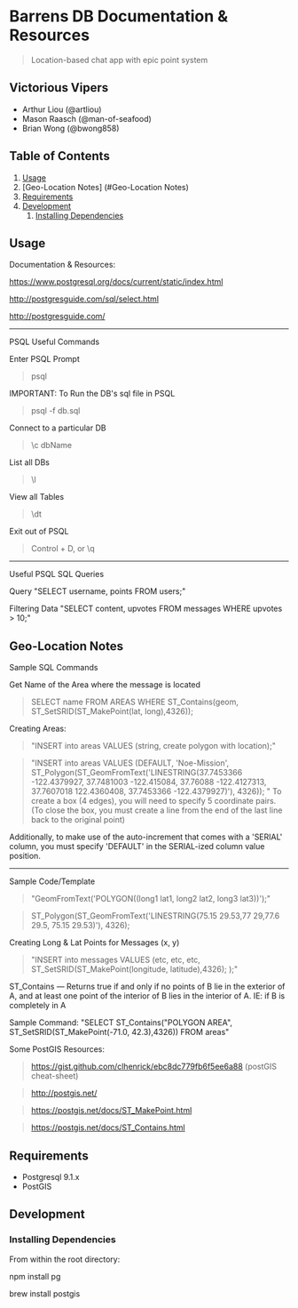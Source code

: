 # Barrens DB Documentation & Resources

> Location-based chat app with epic point system

## Victorious Vipers

  - Arthur Liou (@artliou)
  - Mason Raasch (@man-of-seafood)
  - Brian Wong (@bwong858)

## Table of Contents

1. [Usage](#Usage)
1. [Geo-Location Notes] (#Geo-Location Notes)
1. [Requirements](#requirements)
1. [Development](#development)
    1. [Installing Dependencies](#installing-dependencies)

## Usage

Documentation & Resources:

https://www.postgresql.org/docs/current/static/index.html

http://postgresguide.com/sql/select.html

http://postgresguide.com/

_______
PSQL Useful Commands

Enter PSQL Prompt

>psql

IMPORTANT: To Run the DB's sql file in PSQL

>psql -f db.sql

Connect to a particular DB

>\c dbName

List all DBs

> \l

View all Tables

> \dt

Exit out of PSQL

> Control + D, or
\q

_________
Useful PSQL SQL Queries

Query
"SELECT username, points FROM users;"

Filtering Data
"SELECT content, upvotes FROM messages WHERE upvotes > 10;"

## Geo-Location Notes
Sample SQL Commands

Get Name of the Area where the message is located

> SELECT name FROM AREAS WHERE ST_Contains(geom, ST_SetSRID(ST_MakePoint(lat, long),4326));

Creating Areas:

> "INSERT into areas VALUES (string, create polygon with location);"

> "INSERT into areas VALUES (DEFAULT, 'Noe-Mission', ST_Polygon(ST_GeomFromText('LINESTRING(37.7453366 -122.4379927, 37.7481003 -122.415084, 37.76088 -122.4127313, 37.7607018 122.4360408, 37.7453366 -122.4379927)'), 4326)); " To create a box (4 edges), you will need to specify 5 coordinate pairs. (To close the box, you must create a line from the end of the last line back to the original point)

Additionally, to make use of the auto-increment that comes with a 'SERIAL' column, you must specify 'DEFAULT' in the SERIAL-ized column value position.

___

Sample Code/Template

> "GeomFromText('POLYGON((long1 lat1, long2 lat2, long3 lat3))');"

> ST_Polygon(ST_GeomFromText('LINESTRING(75.15 29.53,77 29,77.6 29.5, 75.15 29.53)'), 4326);

Creating Long & Lat Points for Messages (x, y)

> "INSERT into messages VALUES (etc, etc, etc, ST_SetSRID(ST_MakePoint(longitude, latitude),4326); );"

ST_Contains — Returns true if and only if no points of B lie in the exterior of A, and at least one point of the interior of B lies in the interior of A.
IE: if B is completely in A

Sample Command: "SELECT ST_Contains("POLYGON AREA", ST_SetSRID(ST_MakePoint(-71.0, 42.3),4326)) FROM areas"

Some PostGIS Resources:

>https://gist.github.com/clhenrick/ebc8dc779fb6f5ee6a88 (postGIS cheat-sheet)

> http://postgis.net/

> https://postgis.net/docs/ST_MakePoint.html

> https://postgis.net/docs/ST_Contains.html

## Requirements

- Postgresql 9.1.x
- PostGIS

## Development

### Installing Dependencies

From within the root directory:

npm install pg

brew install postgis